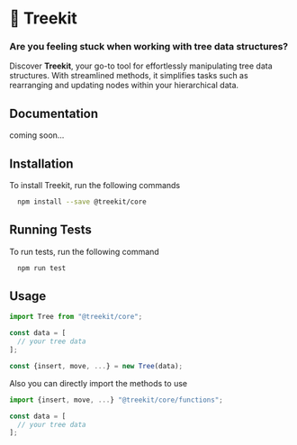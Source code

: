 # 🌳 Treekit

### Are you feeling stuck when working with tree data structures?

Discover **Treekit**, your go-to tool for effortlessly manipulating tree data structures. With streamlined methods, it simplifies tasks such as rearranging and updating nodes within your hierarchical data.

## Documentation

coming soon...

## Installation

To install Treekit, run the following commands

```bash
  npm install --save @treekit/core
```

## Running Tests

To run tests, run the following command

```bash
  npm run test
```

## Usage

```js
import Tree from "@treekit/core";

const data = [
  // your tree data
];

const {insert, move, ...} = new Tree(data);
```

Also you can directly import the methods to use

```js
import {insert, move, ...} "@treekit/core/functions";

const data = [
  // your tree data
];

```
